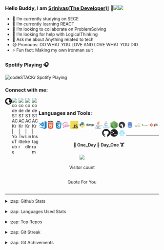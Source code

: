 ### Hello Buddy, I am [Srinivas(The Developer)!](https://srinivasthedeveloper.netlify.app) 👋<img src="https://github.com/avinal/avinal/blob/main/images/butterfly.gif"  width=30%><!--<img src="http://bestanimations.com/Animals/Insects/Butterflys/butterfly-animated-gif-45.gif#.XXgHj1IA48g.link" width=10%>--><img src="https://github.com/avinal/avinal/blob/main/images/dog.gif" width=20%> <!--<img src='https://user-images.githubusercontent.com/5713670/87202985-820dcb80-c2b6-11ea-9f56-7ec461c497c3.gif' width='10%'><img src='https://intro.rustbridge.com/img/ferris.gif' width='10%'><img src='https://media.giphy.com/media/7uNVuzjOgujvy/giphy.gif' width='10%'><img src='https://media.giphy.com/media/QDbFgrmFd9jGw/giphy.gif' width='10%'>     https://media.giphy.com/media/SWoSkN6DxTszqIKEqv/giphy.gif     -->

- 🔭 I’m currently studying on SECE
- 🌱 I’m currently learning REACT
- 👯 I’m looking to collaborate on ProblemSolving
- 🤔 I’m looking for help with LogicalThinking
- 💬 Ask me about Anything related to tech
- 😄 Pronouns: DO WHAT YOU LOVE AND LOVE WHAT YOU DID
- ⚡ Fun fact: Making my own ironman suit
<!--- 📫 How to reach me: [My Portfolio](https://srinivasthedeveloper.netlify.com) or [Catch me on Twitter](https://twitter.com/sriniva70623303) or [catch me on Insta](https://www.instagram.com/srinivasthedeveloper/) or [Catch me on Facebook](https://www.facebook.com/srinivasthedeveloper/)
<!--
<img src="https://github-readme-stats.vercel.app/api?username=srinivasthedeveloper&&show_icons=true&title_color=000000&icon_color=ff2a00&text_color=777777&bg_color=ffffff">
-->

### Spotify Playing 🎧
<img src="https://now-playing-codestackr.vercel.app/api/spotify-playing" alt="codeSTACKr Spotify Playing" width="350" />

### Connect with me:

[<img align="left" alt="codeSTACKr.com" width="22px" src="https://raw.githubusercontent.com/iconic/open-iconic/master/svg/globe.svg" />][website]
[<img align="left" alt="codeSTACKr | YouTube" width="22px" src="https://cdn.jsdelivr.net/npm/simple-icons@v3/icons/facebook.svg" />][facebook]
[<img align="left" alt="codeSTACKr | Twitter" width="22px" src="https://cdn.jsdelivr.net/npm/simple-icons@v3/icons/twitter.svg" />][twitter]
[<img align="left" alt="codeSTACKr | LinkedIn" width="22px" src="https://cdn.jsdelivr.net/npm/simple-icons@v3/icons/linkedin.svg" />][linkedin]
[<img align="left" alt="codeSTACKr | Instagram" width="22px" src="https://cdn.jsdelivr.net/npm/simple-icons@v3/icons/instagram.svg" />][instagram]

<br />

### Languages and Tools:

<img align="left" alt="Visual Studio Code" width="26px" src="https://raw.githubusercontent.com/github/explore/80688e429a7d4ef2fca1e82350fe8e3517d3494d/topics/visual-studio-code/visual-studio-code.png" />
<img align="left" alt="HTML5" width="26px" src="https://raw.githubusercontent.com/github/explore/80688e429a7d4ef2fca1e82350fe8e3517d3494d/topics/html/html.png" />
<img align="left" alt="CSS3" width="26px" src="https://raw.githubusercontent.com/github/explore/80688e429a7d4ef2fca1e82350fe8e3517d3494d/topics/css/css.png" />
<img align="left" alt="Sass" width="26px" src="https://raw.githubusercontent.com/github/explore/80688e429a7d4ef2fca1e82350fe8e3517d3494d/topics/sass/sass.png" />
<img align="left" alt="JavaScript" width="26px" src="https://raw.githubusercontent.com/github/explore/80688e429a7d4ef2fca1e82350fe8e3517d3494d/topics/javascript/javascript.png" />
<img align="left" alt="Python" width="26px" src="https://raw.githubusercontent.com/github/explore/e94815998e4e0713912fed477a1f346ec04c3da2/topics/python/python.png" />
<img align="left" alt="Djanog" width="26px" src="https://raw.githubusercontent.com/github/explore/80688e429a7d4ef2fca1e82350fe8e3517d3494d/topics/django/django.png" />
<img align="left" alt="Java" width="26px" src="https://raw.githubusercontent.com/github/explore/80688e429a7d4ef2fca1e82350fe8e3517d3494d/topics/java/java.png" />
<img align="left" alt="C" width="26px" src="https://raw.githubusercontent.com/github/explore/80688e429a7d4ef2fca1e82350fe8e3517d3494d/topics/c/c.png" />
<img align="left" alt="NodeJs" width="26px" src="https://raw.githubusercontent.com/github/explore/80688e429a7d4ef2fca1e82350fe8e3517d3494d/topics/nodejs/nodejs.png" />
<img align="left" alt="Deno" width="26px" src="https://raw.githubusercontent.com/github/explore/361e2821e2dea67711cde99c9c40ed357061cf27/topics/deno/deno.png" />
<img align="left" alt="SQL" width="26px" src="https://raw.githubusercontent.com/github/explore/80688e429a7d4ef2fca1e82350fe8e3517d3494d/topics/sql/sql.png" />
<img align="left" alt="MySQL" width="26px" src="https://raw.githubusercontent.com/github/explore/80688e429a7d4ef2fca1e82350fe8e3517d3494d/topics/mysql/mysql.png" />
<img align="left" alt="MongoDB" width="26px" src="https://raw.githubusercontent.com/github/explore/80688e429a7d4ef2fca1e82350fe8e3517d3494d/topics/mongodb/mongodb.png" />
<img align="left" alt="Git" width="26px" src="https://raw.githubusercontent.com/github/explore/80688e429a7d4ef2fca1e82350fe8e3517d3494d/topics/git/git.png" />
<img align="left" alt="GitHub" width="26px" src="https://raw.githubusercontent.com/github/explore/78df643247d429f6cc873026c0622819ad797942/topics/github/github.png" />
<img align="left" alt="Terminal" width="26px" src="https://raw.githubusercontent.com/github/explore/80688e429a7d4ef2fca1e82350fe8e3517d3494d/topics/terminal/terminal.png" />
<img align="left" alt="React" width="26px" src="https://raw.githubusercontent.com/github/explore/80688e429a7d4ef2fca1e82350fe8e3517d3494d/topics/react/react.png" />
<br />
<br />


<!--
### 📺 Latest YouTube Videos

<!-- YOUTUBE:START --
- [FREE Icons! How to use Bootstrap Icons v1.0.0 | Bootstrap 5 (2020)](https://www.youtube.com/watch?v=DPnJldwv22o)
- [0 to 70K SUBSCRIBERS in 1 YEAR | YouTube 2020: The strategies that helped me to grow on YouTube](https://www.youtube.com/watch?v=oNGZ7h5LR-o)
- [How To Build A React App w/ Hooks & Airtable API | styled-components | Code Quality Check](https://www.youtube.com/watch?v=FEoEvSmtmPQ)
- [UPDATE: VS Code July 2020 Stable Release | Settings Sync | Browser Debugging](https://www.youtube.com/watch?v=4adVM33GAlA)
- [UPDATE: Next Level GitHub Profile README (NEW) | GitHub Actions | Vercel | Spotify](https://www.youtube.com/watch?v=n6d4KHSKqGk)
-- YOUTUBE:END --

<!--➡️ [more videos...](https://youtube.com/codestackr)
-->

<!--
### 📕 Latest Blog Posts

<!-- BLOG-POST-LIST:START --
- [Microinteractions: Password Validation Animation](https://dev.to/codestackr/microinteractions-password-validation-animation-5629)
- [Notion + YouTube - A Powerful Combination for Productivity](https://dev.to/codestackr/notion-youtube-a-powerful-combination-for-productivity-1def)
- [Regular Expressions (RegEx) Crash Course](https://dev.to/codestackr/regular-expressions-regex-crash-course-248n)
- [Emmet Part 2 - Advanced](https://dev.to/codestackr/emmet-part-2-advanced-4c65)
- [Deno 1.0 Released! (Easy) REST API Example](https://dev.to/codestackr/deno-1-0-released-easy-rest-api-example-2fbl)
-- BLOG-POST-LIST:END --

<!-- ➡️ [more blog posts...](https://codestackr.com)-->


<!--
<details>
  <summary>:zap: Recent Github Activity</summary>-->
  
<!--START_SECTION:activity--
1. 💪 Opened PR [#6](https://github.com//colbyfayock/50-projects-for-react-and-the-static-web/pull/6) in [colbyfayock/50-projects-for-react-and-the-static-web](https://github.com//colbyfayock/50-projects-for-react-and-the-static-web)
2. 🗣 Commented on [#249](https://github.com//abhisheknaiidu/awesome-github-profile-readme/issues/249) in [abhisheknaiidu/awesome-github-profile-readme](https://github.com//abhisheknaiidu/awesome-github-profile-readme)
3. 🗣 Commented on [#249](https://github.com//abhisheknaiidu/awesome-github-profile-readme/issues/249) in [abhisheknaiidu/awesome-github-profile-readme](https://github.com//abhisheknaiidu/awesome-github-profile-readme)
4. 💪 Opened PR [#249](https://github.com//abhisheknaiidu/awesome-github-profile-readme/pull/249) in [abhisheknaiidu/awesome-github-profile-readme](https://github.com//abhisheknaiidu/awesome-github-profile-readme)
5. ❗️ Closed issue [#9](https://github.com//jamesgeorge007/github-activity-readme/issues/9) in [jamesgeorge007/github-activity-readme](https://github.com//jamesgeorge007/github-activity-readme)
--END_SECTION:activity--
</details>
-->

---

<!--```
                             \\\\\\\
                            \\\\\\\\\\\\
                          \\\\\\\\\\\\\\\
  -----------,-|           |C>   // )\\\\|
           ,','|          /    || ,'/////|
---------,','  |         (,    ||   /////
         ||    |          \\  ||||//''''|
         ||    |           |||||||     _|
         ||    |______      `````\____/ \
         ||    |     ,|         _/_____/ \
         ||  ,'    ,' |        /          |
         ||,'    ,'   |       |         \  |
_________|/    ,'     |      /           | |
_____________,'      ,',_____|      |    | |
             |     ,','      |      |    | |
             |   ,','    ____|_____/    /  |
             | ,','  __/ |             /   |
_____________|','   ///_/-------------/   |
              |===========,'
```-->
<h4 align="center">🌠 One_Day 🤔 Day_One 🏋️</h4>
<p align="center"> 
  <img src="https://miro.medium.com/max/875/1*Urc28sbnORGOW5oyohQ06g.gif" />
</p>
<p align="center">
  Visitor count<br>
  <img align="center" src="https://profile-counter.glitch.me/srinivasthedeveloper/count.svg" alt="" />
</p>
<p align="center">
  Quote For You<br>
<!--   Visitor count<br> -->
<!--   <img src="https://profile-counter.glitch.me/srinivasthedeveloper/count.svg" alt="" /> -->
<!--   <img src="https://xiaoluoboding-visitor-badge.glitch.me/badge?page_id=srinivasthedeveloper.srinivasthedeveloper" alt="" /> -->
  <img alt="" src="https://github-readme-quotes.herokuapp.com/quote?quoteCategory=programming&theme=chartreuse-dark&animation=default&layout=churchill" />
</p>

---

<details>
  <summary>:zap: Github Stats</summary>

  <img align="left" alt="srinivasthedeveloper's Github Stats" src="https://github-readme-stats.vercel.app/api?username=srinivasthedeveloper&&show_icons=true&theme=vision-friendly-dark&icon_color=e10074&text_color=15d8be" />

</details>
<br />
<details>
  <summary>:zap: Languages Used Stats</summary>

  <img align="center" alt="srinivasthedeveloper's Language Used Stats" src="https://github-readme-stats.anuraghazra1.vercel.app/api/top-langs/?username=srinivasthedeveloper&&show_icons=true&theme=vision-friendly-dark&icon_color=e10074&text_color=15d8be&layout=compact" />

</details>
<br />

<details>
  <summary>:zap: Top Repos</summary>
    <div display="flex">
<br /><img align="center" src="https://github-readme-stats.anuraghazra1.vercel.app/api/pin/?username=srinivasthedeveloper&repo=Daily-Programs&theme=vision-friendly-dark&icon_color=e10074&text_color=15d8be" />
  
  <img align="center" src="https://github-readme-stats.anuraghazra1.vercel.app/api/pin/?username=srinivasthedeveloper&repo=marsAmbulance&theme=vision-friendly-dark&icon_color=e10074&text_color=15d8be" />
  </div>
</details>
<br />

<details>
  <summary>:zap: Git Streak</summary>
  
![srinivasthedeveloper's Git streak Stats](https://github-readme-streak-stats.herokuapp.com/?user=srinivasthedeveloper&background=000&border=fff&ring=ffb000&fire=15d8be&currStreakNum=lime&sideNums=ffb000&currStreakLabel=15d8be&sideLabels=15d8be&dates=e10078 "srinivasthedeveloper's Git streak Stats")
<!-- <img align="center" src="https://github-readme-streak-stats.herokuapp.com/?user=srinivasthedeveloper&background=000&border=fff&ring=ffb000&fire=15d8be&currStreakNum=lime&sideNums=ffb000&currStreakLabel=15d8be&sideLabels=15d8be&dates=e10077" /> -->
</details>
<br />

<details>
  <summary>:zap: Git Achivements</summary>
   <img width="800" src="https://github-profile-trophy.vercel.app/?username=srinivasthedeveloper&rank=SSS,SS,S,AAA,AA,A,B,C,UNKNOWN,SECRET&row=1&column=9&margin-w=15&margin-h=15&theme=onedark"/>
</details>
<br />

[website]: https://srinivasthedeveloper.netlify.com
[twitter]: https://twitter.com/sriniva70623303
[facebook]: https://www.facebook.com/srinivasthedeveloper/
[instagram]: https://www.instagram.com/srinivasthedeveloper/
[linkedin]: www.linkedin.com/in/srinivasthedeveloper
<!--
[webdevplaylist]: https://www.youtube.com/playlist?list=PLkwxH9e_vrAJ0WbEsFA9W3I1W-g_BTsbt
[jsplaylist]: https://www.youtube.com/playlist?list=PLkwxH9e_vrALRJKu7wfXby3MKeflhTu6B
[cssplaylist]: https://www.youtube.com/playlist?list=PLkwxH9e_vrALSdvZuEh6gqQdmDoDIoqz4
[reactplaylist]: https://www.youtube.com/playlist?list=PLkwxH9e_vrAK4TdffpxKY3QGyHCpxFcQ0
-->
